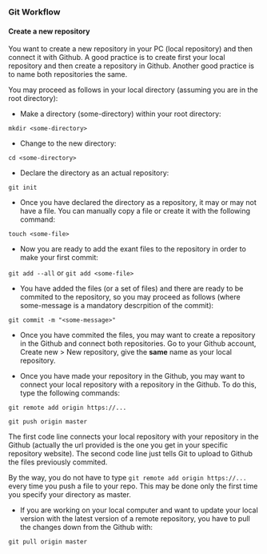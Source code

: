 
### Git Workflow 

#### Create a new repository

You want to create a new repository in your PC (local repository) and then connect it with Github. A good practice is to create first your local repository and then create a repository in Github. Another good practice is to name both repositories the same.

You may proceed as follows in your local directory (assuming you are in the root directory):

* Make a directory (some-directory) within your root directory:
        
`mkdir <some-directory>` 

* Change to the new directory:
        
`cd <some-directory>`

* Declare the directory as an actual repository: 

`git init` 

* Once you have declared the directory as a repository, it may or may not have a file. You can manually copy a file or create it with the following command:

`touch <some-file>`

* Now you are ready to add the exant files to the repository in order to make your first commit:

`git add --all` or `git add <some-file>`

* You have added the files (or a set of files) and there are ready to be commited to the repository, so you may proceed as follows (where some-message is a mandatory descrpition of the commit):

`git commit -m "<some-message>"`

* Once you have commited the files, you may want to create a repository in the Github and connect both repositories. Go to your Github account, Create new > New repository, give the **same** name as your local repository.

* Once you have made your repository in the Github, you may want to connect your local repository with a repository in the Github. To do this, type the following commands:

`git remote add origin https://...`

`git push origin master`

The first code line connects your local repository with your repository in the Github (actually the url provided is the one you get in your specific repository website). The second code line just tells Git to upload to Github the files previously commited.

By the way, you do not have to type `git remote add origin https://...` every time you push a file to your repo. This may be done only the first time you specify your directory as master. 

* If you are working on your local computer and want to update your local version with the latest version of a remote repository, you have to pull the changes down from the Github with:

`git pull origin master`





